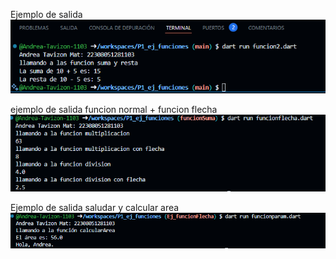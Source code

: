 Ejemplo de salida 
![alt text](image.png)

ejemplo de salida funcion normal + funcion flecha
![alt text](image-1.png)

Ejemplo de salida saludar y calcular area
![alt text](image-2.png)